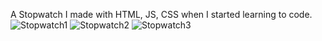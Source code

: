 A Stopwatch I made with HTML, JS, CSS when I started learning to code.
![Stopwatch1](https://github.com/user-attachments/assets/092c9bff-3397-49b3-86af-6e5cd91bcffd)
![Stopwatch2](https://github.com/user-attachments/assets/c8a849cb-0ee3-448f-9d8b-027275233d6e)
![Stopwatch3](https://github.com/user-attachments/assets/fbe4acbb-b7f5-4c34-87da-a48d8b00bb44)
